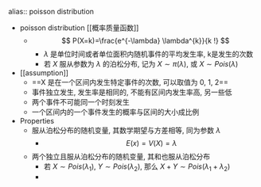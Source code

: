 alias:: poisson distribution

- poisson distribution [[概率质量函数]]
	- $$
	  P(X=k)=\frac{e^{-\lambda} \lambda^{k}}{k !}
	  $$
		- $\lambda$ 是单位时间或者单位面积内随机事件的平均发生率, k是发生的次数
		- 若 $X$ 服从参数为 $\lambda$ 的泊松分布, 记为 $X \sim \pi(\lambda)$, 或 $X \sim Pois(\lambda)$
- [[assumption]]
	- ==X 是在一个区间内发生特定事件的次数, 可以取值为 0, 1, 2==
	- 事件独立发生, 发生率是相同的, 不能有区间内发生率高, 另一些低
	- 两个事件不可能同一个时刻发生
	- 一个区间内的一个事件发生的概率与区间的大小成比例
- Properties
	- 服从泊松分布的随机变量, 其数学期望与方差相等, 同为参数 $\lambda$
		- $$E(x) = V(X) = \lambda$$
	- 两个独立且服从泊松分布的随机变量, 其和也服从泊松分布
		- 若 $X \sim Pois(\lambda_1)$, $Y \sim Pois(\lambda_2)$, 那么 $X + Y \sim Pois(\lambda_1 + \lambda_2)$
		-